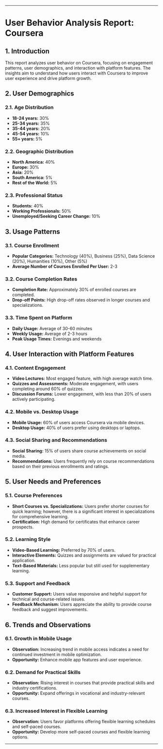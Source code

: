 
---

# **User Behavior Analysis Report: Coursera**

## **1. Introduction**

This report analyzes user behavior on Coursera, focusing on engagement patterns, user demographics, and interaction with platform features. The insights aim to understand how users interact with Coursera to improve user experience and drive platform growth.

## **2. User Demographics**

### **2.1. Age Distribution**

- **18-24 years:** 30%
- **25-34 years:** 35%
- **35-44 years:** 20%
- **45-54 years:** 10%
- **55+ years:** 5%

### **2.2. Geographic Distribution**

- **North America:** 40%
- **Europe:** 30%
- **Asia:** 20%
- **South America:** 5%
- **Rest of the World:** 5%

### **2.3. Professional Status**

- **Students:** 40%
- **Working Professionals:** 50%
- **Unemployed/Seeking Career Change:** 10%

## **3. Usage Patterns**

### **3.1. Course Enrollment**

- **Popular Categories:** Technology (40%), Business (25%), Data Science (20%), Humanities (10%), Other (5%)
- **Average Number of Courses Enrolled Per User:** 2-3

### **3.2. Course Completion Rates**

- **Completion Rate:** Approximately 30% of enrolled courses are completed.
- **Drop-off Points:** High drop-off rates observed in longer courses and specializations.

### **3.3. Time Spent on Platform**

- **Daily Usage:** Average of 30-60 minutes
- **Weekly Usage:** Average of 2-3 hours
- **Peak Usage Times:** Evenings and weekends

## **4. User Interaction with Platform Features**

### **4.1. Content Engagement**

- **Video Lectures:** Most engaged feature, with high average watch time.
- **Quizzes and Assessments:** Moderate engagement, with users completing around 60% of quizzes.
- **Discussion Forums:** Lower engagement, with less than 20% of users actively participating.

### **4.2. Mobile vs. Desktop Usage**

- **Mobile Usage:** 60% of users access Coursera via mobile devices.
- **Desktop Usage:** 40% of users prefer using desktops or laptops.

### **4.3. Social Sharing and Recommendations**

- **Social Sharing:** 15% of users share course achievements on social media.
- **Recommendations:** Users frequently rely on course recommendations based on their previous enrollments and ratings.

## **5. User Needs and Preferences**

### **5.1. Course Preferences**

- **Short Courses vs. Specializations:** Users prefer shorter courses for quick learning; however, there is a significant interest in specializations for comprehensive learning.
- **Certification:** High demand for certificates that enhance career prospects.

### **5.2. Learning Style**

- **Video-Based Learning:** Preferred by 70% of users.
- **Interactive Elements:** Quizzes and assignments are valued for practical application.
- **Text-Based Materials:** Less popular but still used for supplementary learning.

### **5.3. Support and Feedback**

- **Customer Support:** Users value responsive and helpful support for technical and course-related issues.
- **Feedback Mechanism:** Users appreciate the ability to provide course feedback and suggest improvements.

## **6. Trends and Observations**

### **6.1. Growth in Mobile Usage**

- **Observation:** Increasing trend in mobile access indicates a need for continued investment in mobile optimization.
- **Opportunity:** Enhance mobile app features and user experience.

### **6.2. Demand for Practical Skills**

- **Observation:** Rising interest in courses that provide practical skills and industry certifications.
- **Opportunity:** Expand offerings in vocational and industry-relevant courses.

### **6.3. Increased Interest in Flexible Learning**

- **Observation:** Users favor platforms offering flexible learning schedules and self-paced courses.
- **Opportunity:** Develop more self-paced courses and flexible learning options.

---